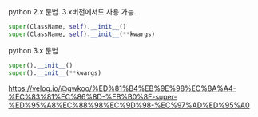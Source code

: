 python 2.x 문법. 3.x버전에서도 사용 가능. 

```python
super(ClassName, self).__init__()
super(ClassName, self).__init__(**kwargs)
```

python 3.x 문법
```python
super().__init__()
super().__init__(**kwargs)
```
https://velog.io/@gwkoo/%ED%81%B4%EB%9E%98%EC%8A%A4-%EC%83%81%EC%86%8D-%EB%B0%8F-super-%ED%95%A8%EC%88%98%EC%9D%98-%EC%97%AD%ED%95%A0
